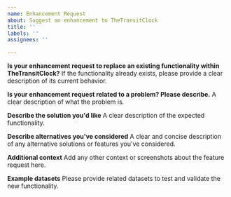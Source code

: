 ```yaml
---
name: Enhancement Request
about: Suggest an enhancement to TheTransitClock
title: ''
labels: ''
assignees: ''

---
```


**Is your enhancement request to replace an existing functionality within TheTransitClock?**
If the functionality already exists, please provide a clear description of its current behavior.

**Is your enhancement request related to a problem? Please describe.**
A clear description of what the problem is. 

**Describe the solution you'd like**
A clear description of the expected functionality.

**Describe alternatives you've considered**
A clear and concise description of any alternative solutions or features you've considered.

**Additional context**
Add any other context or screenshots about the feature request here.

**Example datasets**
Please provide related datasets to test and validate the new functionality.

